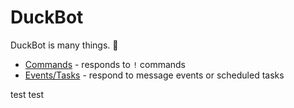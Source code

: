 DuckBot
=======

DuckBot is many things. :duck:

* [Commands](Commands) - responds to `!` commands
* [Events/Tasks](Events) - respond to message events or scheduled tasks

test
test
